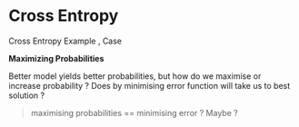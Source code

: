 # Cross Entropy
Cross Entropy Example , Case 

**Maximizing Probabilities**

Better model yields better probabilities, but how do we maximise or increase probability ? Does  by minimising error function will
take us to best solution ?

> maximising probabilities == minimising error ? Maybe ? 
